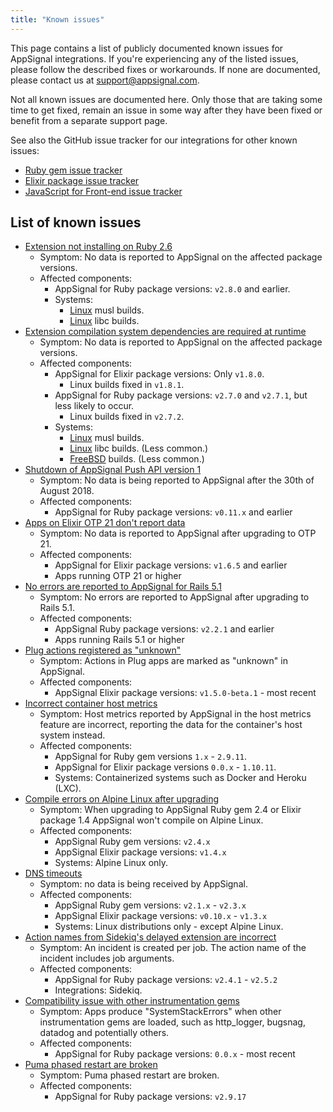 ```yaml
---
title: "Known issues"
---
```


This page contains a list of publicly documented known issues for AppSignal integrations. If you're experiencing any of the listed issues, please follow the described fixes or workarounds. If none are documented, please contact us at [support@appsignal.com](mailto:support@appsignal.com).

Not all known issues are documented here. Only those that are taking some time to get fixed, remain an issue in some way after they have been fixed or benefit from a separate support page.

See also the GitHub issue tracker for our integrations for other known issues:

- [Ruby gem issue tracker](https://github.com/appsignal/appsignal-ruby/issues)
- [Elixir package issue tracker](https://github.com/appsignal/appsignal-elixir/issues)
- [JavaScript for Front-end issue tracker](https://github.com/appsignal/appsignal-javascript/issues)

## List of known issues

- [Extension not installing on Ruby 2.6](known-issues/ruby-2-6-extension-not-installing.html)
  - Symptom: No data is reported to AppSignal on the affected package versions.
  - Affected components:
      - AppSignal for Ruby package versions: `v2.8.0` and earlier.
    - Systems:
      - [Linux](/support/operating-systems.html#linux) musl builds.
      - [Linux](/support/operating-systems.html#linux) libc builds.
- [Extension compilation system dependencies are required at runtime](known-issues/compilation-dependencies-required-at-runtime.html)
  - Symptom: No data is reported to AppSignal on the affected package versions.
  - Affected components:
      - AppSignal for Elixir package versions: Only `v1.8.0`.
          - Linux builds fixed in `v1.8.1`.
      - AppSignal for Ruby package versions: `v2.7.0` and `v2.7.1`, but less likely to occur.
          - Linux builds fixed in `v2.7.2`.
    - Systems:
      - [Linux](/support/operating-systems.html#linux) musl builds.
      - [Linux](/support/operating-systems.html#linux) libc builds. (Less common.)
      - [FreeBSD](/support/operating-systems.html#freebsd) builds. (Less common.)
- [Shutdown of AppSignal Push API version 1](known-issues/shutdown-of-push-api-version-1.html)
  - Symptom: No data is being reported to AppSignal after the 30th of August 2018.
  - Affected components:
      - AppSignal for Ruby package versions: `v0.11.x` and earlier
- [Apps on Elixir OTP 21 don't report data](known-issues/elixir-otp-21.html)
  - Symptom: No data is reported to AppSignal after upgrading to OTP 21.
  - Affected components:
      - AppSignal for Elixir package versions: `v1.6.5` and earlier
      - Apps running OTP 21 or higher
- [No errors are reported to AppSignal for Rails 5.1](known-issues/rails-5-1-missing-errors.html)
  - Symptom: No errors are reported to AppSignal after upgrading to Rails 5.1.
  - Affected components:
      - AppSignal Ruby package versions: `v2.2.1` and earlier
      - Apps running Rails 5.1 or higher
- [Plug actions registered as "unknown"](known-issues/plug-actions-registered-as-unknown.html)
  - Symptom: Actions in Plug apps are marked as "unknown" in AppSignal.
  - Affected components:
      - AppSignal Elixir package versions: `v1.5.0-beta.1` - most recent
- [Incorrect container host metrics](known-issues/incorrect-container-host-metrics.html)
  - Symptom: Host metrics reported by AppSignal in the host metrics feature are incorrect, reporting the data for the container's host system instead.
  - Affected components:
      - AppSignal for Ruby gem versions `1.x` - `2.9.11`.
      - AppSignal for Elixir package versions `0.0.x` - `1.10.11`.
      - Systems: Containerized systems such as Docker and Heroku (LXC).
- [Compile errors on Alpine Linux after upgrading](known-issues/alpine-linux-ruby-gem-2-4-elixir-package-1-4-upgrade-problems.html)
  - Symptom: When upgrading to AppSignal Ruby gem 2.4 or Elixir package 1.4 AppSignal won't compile on Alpine Linux.
  - Affected components:
      - AppSignal Ruby gem versions: `v2.4.x`
      - AppSignal Elixir package versions: `v1.4.x`
      - Systems: Alpine Linux only.
- [DNS timeouts](known-issues/dns-timeouts.html)
  - Symptom: no data is being received by AppSignal.
  - Affected components:
      - AppSignal Ruby gem versions: `v2.1.x` - `v2.3.x`
      - AppSignal Elixir package versions: `v0.10.x` - `v1.3.x`
      - Systems: Linux distributions only - except Alpine Linux.
- [Action names from Sidekiq's delayed extension are incorrect](known-issues/sidekiq-delayed-extension-action-names.html)
  - Symptom: An incident is created per job. The action name of the incident includes job arguments.
  - Affected components:
      - AppSignal for Ruby package versions: `v2.4.1` - `v2.5.2`
      - Integrations: Sidekiq.
- [Compatibility issue with other instrumentation gems](known-issues/gem-instrumentation-compatibility.html)
  - Symptom: Apps produce "SystemStackErrors" when other instrumentation gems are loaded, such as http_logger, bugsnag, datadog and potentially others.
  - Affected components:
      - AppSignal for Ruby package versions: `0.0.x` - most recent
- [Puma phased restart are broken](known-issues/puma-phased-restart.html)
  - Symptom: Puma phased restart are broken.
  - Affected components:
      - AppSignal for Ruby package versions: `v2.9.17`

